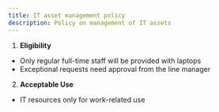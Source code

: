 ```yaml
---
title: IT asset management policy
description: Policy on management of IT assets
---
```

1. **Eligibility**
* Only regular full-time staff will be provided with laptops
* Exceptional requests need approval from the line manager

2. **Acceptable Use**
- IT resources only for work-related use